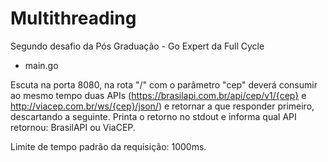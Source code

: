 # Multithreading

Segundo desafio da Pós Graduação - Go Expert da Full Cycle

- main.go

Escuta na porta 8080, na rota "/" com o parâmetro "cep" deverá consumir ao mesmo tempo duas APIs (https://brasilapi.com.br/api/cep/v1/{cep} e http://viacep.com.br/ws/{cep}/json/) e retornar a que responder primeiro, descartando a seguinte. Printa o retorno no stdout e informa qual API retornou: BrasilAPI ou ViaCEP.

Limite de tempo padrão da requisição: 1000ms.
